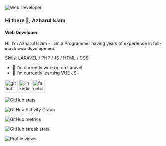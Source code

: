 ![Web Developer](https://scontent.fdac13-1.fna.fbcdn.net/v/t1.6435-9/p720x720/117893355_2656356051287809_8575738784773643371_n.jpg?_nc_cat=100&ccb=1-5&_nc_sid=e3f864&_nc_ohc=zyx9ZXwvGc8AX_mCK7q&_nc_ht=scontent.fdac13-1.fna&oh=00_AT8_ltJAYMa2GowbSkqpJVOhwHgXnXCHK-ezCeFN5Au9uw&oe=61F7169B)
### Hi there 👋, Azharul Islam
#### Web Developer


Hi! I’m Azharul Islam - I am a Programmer having years of experience in full-stack web development.

Skills: LARAVEL / PHP / JS / HTML / CSS

- 🔭 I’m currently working on Laravel 
- 🌱 I’m currently learning VUE JS 


[<img src='https://cdn.jsdelivr.net/npm/simple-icons@3.0.1/icons/github.svg' alt='github' height='40'>](https://github.com/azhardotme)  [<img src='https://cdn.jsdelivr.net/npm/simple-icons@3.0.1/icons/linkedin.svg' alt='linkedin' height='40'>](https://www.linkedin.com/in/azhardotme/)  [<img src='https://cdn.jsdelivr.net/npm/simple-icons@3.0.1/icons/facebook.svg' alt='facebook' height='40'>](https://www.facebook.com/azhardotme)  

![GitHub stats](https://github-readme-stats.vercel.app/api?username=azhardotme&show_icons=true)  

![GitHub Activity Graph](https://activity-graph.herokuapp.com/graph?username=azhardotme)  

![GitHub metrics](https://metrics.lecoq.io/azhardotme)  

![GitHub streak stats](https://github-readme-streak-stats.herokuapp.com/?user=azhardotme)  

![Profile views](https://gpvc.arturio.dev/azhardotme)  
